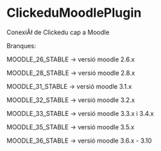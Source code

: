 # ClickeduMoodlePlugin
ConexiĂł de Clickedu cap a Moodle

Branques:

MOODLE_26_STABLE -> versió moodle 2.6.x

MOODLE_28_STABLE -> versió moodle 2.8.x

MOODLE_31_STABLE -> versió moodle 3.1.x

MOODLE_32_STABLE -> versió moodle 3.2.x

MOODLE_33_STABLE -> versió moodle 3.3.x i 3.4.x

MOODLE_35_STABLE -> versió moodle 3.5.x

MOODLE_36_STABLE -> versió moodle 3.6.x - 3.10
